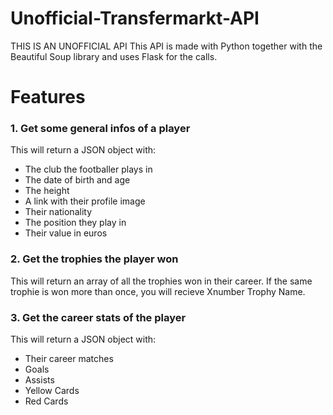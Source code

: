 # Unofficial-Transfermarkt-API
THIS IS AN UNOFFICIAL API
This API is made with Python together with the Beautiful Soup library and uses Flask for the calls.

# Features 

### 1. Get some general infos of a player
This will return a JSON object with:
- The club the footballer plays in
- The date of birth and age
- The height
- A link with their profile image
- Their nationality
- The position they play in
- Their value in euros
### 2. Get the trophies the player won
This will return an array of all the trophies won in their career. If the same trophie is won more than once, you will recieve Xnumber Trophy Name.
### 3. Get the career stats of the player
This will return a JSON object with:
- Their career matches 
- Goals
- Assists
- Yellow Cards
- Red Cards

